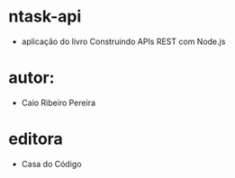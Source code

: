 # ntask-api
* aplicação do livro Construindo APIs REST com Node.js
# autor: 
* Caio Ribeiro Pereira
# editora
* Casa do Código
